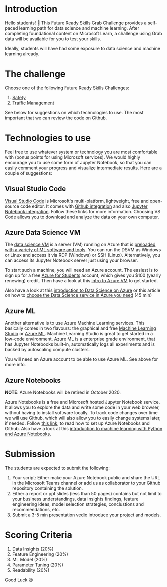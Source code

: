 # Introduction

Hello students! 👋 This Future Ready Skills Grab Challenge provides a self-paced learning path for data science and machine learning. After completing foundational content on Microsoft Learn, a challenge using Grab data will be available for you to test your skills.

Ideally, students will have had some exposure to data science and machine learning already.


# The challenge

Choose one of the following Future Ready Skills Challenges:

1. [Safety](https://github.com/yingjia-liu/Msft-Grab-FRS/tree/master/Safety)
2. [Traffic Management](https://github.com/yingjia-liu/Msft-Grab-FRS/tree/master/Traffic_Management)

See below for suggestions on which technologies to use. The most important that we can review the code on Github. 

# Technologies to use

Feel free to use whatever system or technology you are most comfortable with (bonus points for using Microsoft services). We would highly encourage you to use some form of Jupyter Notebook, so that you can easily comment your progress and visualize intermediate results. Here are a couple of suggestions:

## Visual Studio Code

[Visual Studio Code](https://code.visualstudio.com/) is Microsoft's multi-platform, lightweight, free and open-source code editor. It comes with [Github integration](https://code.visualstudio.com/docs/editor/github) and also [Jupyter Notebook integration](https://code.visualstudio.com/docs/python/jupyter-support). Follow these links for more information. Choosing VS Code allows you to download and analyze the data on your own computer.


## Azure Data Science VM

The [data science VM](https://docs.microsoft.com/en-us/azure/machine-learning/data-science-virtual-machine/overview) is a server (VM) running on Azure that is [preloaded with a variety of ML software and tools](https://docs.microsoft.com/en-us/azure/machine-learning/data-science-virtual-machine/tools-included). You can run the DSVM as Windows or Linux and access it via RDP (Windows) or SSH (Linux). Alternatively, you can access its Jupyter Notebook server just using your browser.

To start such a machine, you will need an Azure account. The easiest is to sign up for a free [Azure for Students](https://azure.microsoft.com/en-us/free/students/) account, which gives you $100 (yearly renewing) credit. Then have a look at this [intro to Azure VM](https://docs.microsoft.com/en-us/learn/modules/intro-to-azure-virtual-machines/) to get started.

Also have a look at this [introduction to Data Science on Azure](https://docs.microsoft.com/en-us/learn/modules/intro-to-data-science-in-azure/) or this article on how to [choose the Data Science service in Azure you need](https://docs.microsoft.com/en-us/learn/modules/choose-data-science-option-in-azure/) (45 min)


## Azure ML

Another alternative is to use Azure Machine Learning services. This basically comes in two flavours: the graphical and free [Machine Learning Studio](https://studio.azureml.net/) or [Azure ML](https://docs.microsoft.com/en-us/azure/machine-learning/overview-what-is-azure-ml). Machine Learning Studio is great to get started in a low-code environment. Azure ML is a enterprise grade environment, that has Jupyter Notebooks built-in, automatically logs all experiments and is backed by autoscaling compute clusters.

You will need an Azure account to be able to use Azure ML. See above for more info.

## Azure Notebooks

**NOTE**: Azure Notebooks will be retired in October 2020.

Azure Notebooks is a free and Microsoft hosted Jupyter Notebook service. It allows you to explore the data and write some code in your web browser, without having to install software locally. To track code changes over time we will use Github, which will also allow you to easily change systems later, if needed. Follow [this link](./getting-started-with-anb-and-github.md), to read how to set up Azure Notebooks and Github.
Also have a look at this [introduction to machine learning with Python and Azure Notebooks](https://docs.microsoft.com/en-us/learn/paths/intro-to-ml-with-python/).


# Submission
The students are expected to submit the following:
1. Your script: Either make your Azure Notebook public and share the URL in the Microsoft Teams channel or add us as collaborator to your Github repository containing the solution.
2. Either a report or ppt slides (less than 50 pages) contains but not limit to your business understandings, data insights findings, feature engineering ideas, model selection strategies, conclustions and recommendations, etc.
3. Submit a 3-5 min presentation vedio introduce your project and models.


# Scoring Criteria
1. Data Insights (20%)
2. Feature Engineering (20%)
3. ML Model (20%)
4. Parameter Tuning (20%)
5. Readability (20%)


Good Luck 😃



